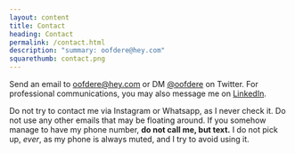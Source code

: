 ```yaml
---
layout: content
title: Contact
heading: Contact
permalink: /contact.html
description: "summary: oofdere@hey.com"
squarethumb: contact.png
---
```


Send an email to [oofdere@hey.com](mailto:oofdere@hey.com) or DM [@oofdere](https://twitter.com/oofdere) on Twitter. For professional communications, you may also message me on [LinkedIn](https://www.linkedin.com/in/oofd/).

Do not try to contact me via Instagram or Whatsapp, as I never check it. Do not use any other emails that may be floating around. If you somehow manage to have my phone number, **do not call me, but text.** I do not pick up, *ever*, as my phone is always muted, and I try to avoid using it.